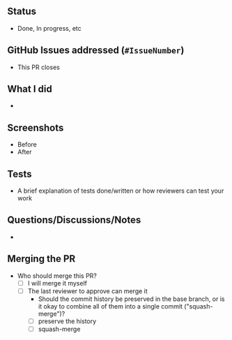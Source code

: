 ## Status
- Done, In progress, etc

## GitHub Issues addressed (`#IssueNumber`)
- This PR closes

## What I did
-

## Screenshots
- Before
- After

## Tests
- A brief explanation of tests done/written or how reviewers can test your work

## Questions/Discussions/Notes
-

## Merging the PR
- Who should merge this PR?
  - [ ] I will merge it myself
  - [ ] The last reviewer to approve can merge it
    - Should the commit history be preserved in the base branch, or is it okay to combine all of them into a single commit ("squash-merge")?
    - [ ] preserve the history
    - [ ] squash-merge
